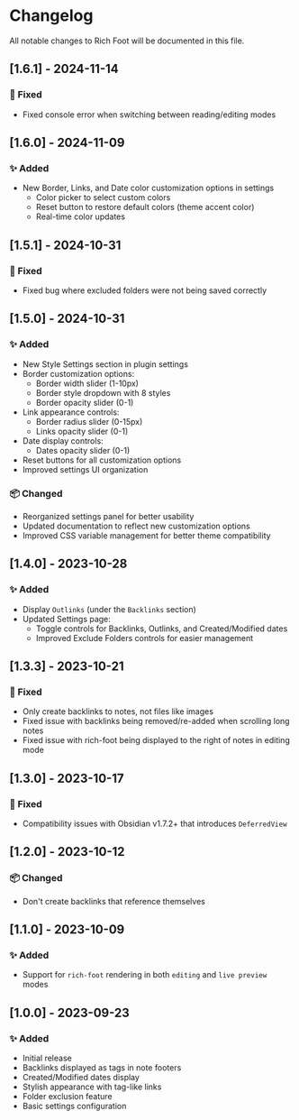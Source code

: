 # Changelog

All notable changes to Rich Foot will be documented in this file.

## [1.6.1] - 2024-11-14

### 🐛 Fixed
- Fixed console error when switching between reading/editing modes

## [1.6.0] - 2024-11-09

### ✨ Added
- New Border, Links, and Date color customization options in settings
  - Color picker to select custom colors
  - Reset button to restore default colors (theme accent color)
  - Real-time color updates

## [1.5.1] - 2024-10-31

### 🐛 Fixed
- Fixed bug where excluded folders were not being saved correctly

## [1.5.0] - 2024-10-31

### ✨ Added
- New Style Settings section in plugin settings
- Border customization options:
  - Border width slider (1-10px)
  - Border style dropdown with 8 styles
  - Border opacity slider (0-1)
- Link appearance controls:
  - Border radius slider (0-15px)
  - Links opacity slider (0-1)
- Date display controls:
  - Dates opacity slider (0-1)
- Reset buttons for all customization options
- Improved settings UI organization

### 📦 Changed
- Reorganized settings panel for better usability
- Updated documentation to reflect new customization options
- Improved CSS variable management for better theme compatibility

## [1.4.0] - 2023-10-28

### ✨ Added
- Display `Outlinks` (under the `Backlinks` section)
- Updated Settings page:
  - Toggle controls for Backlinks, Outlinks, and Created/Modified dates
  - Improved Exclude Folders controls for easier management

## [1.3.3] - 2023-10-21

### 🐛 Fixed
- Only create backlinks to notes, not files like images
- Fixed issue with backlinks being removed/re-added when scrolling long notes
- Fixed issue with rich-foot being displayed to the right of notes in editing mode

## [1.3.0] - 2023-10-17

### 🐛 Fixed
- Compatibility issues with Obsidian v1.7.2+ that introduces `DeferredView`

## [1.2.0] - 2023-10-12

### 📦 Changed
- Don't create backlinks that reference themselves

## [1.1.0] - 2023-10-09

### ✨ Added
- Support for `rich-foot` rendering in both `editing` and `live preview` modes

## [1.0.0] - 2023-09-23

### ✨ Added
- Initial release
- Backlinks displayed as tags in note footers
- Created/Modified dates display
- Stylish appearance with tag-like links
- Folder exclusion feature
- Basic settings configuration
